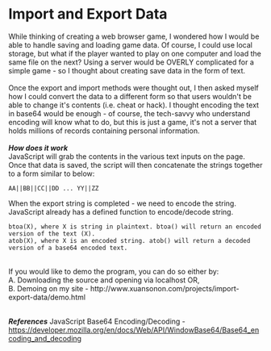 # Import and Export Data
While thinking of creating a web browser game, I wondered how I would be able to handle saving and loading game data. Of course, I could use local storage, but what if the player wanted to play on one computer and load the same file on the next? Using a server would be OVERLY complicated for a simple game - so I thought about creating save data in the form of text.
<br/><br/>
Once the export and import methods were thought out, I then asked myself how I could convert the data to a different form so that users wouldn't be able to change it's contents (i.e. cheat or hack). I thought encoding the text in base64 would be enough - of course, the tech-savvy who understand encoding will know what to do, but this is just a game, it's not a server that holds millions of records containing personal information.
<br/><br/>
***How does it work***<br/>
JavaScript will grab the contents in the various text inputs on the page. Once that data is saved, the script will then concatenate the strings together to a form similar to below:
```
AA||BB||CC||DD ... YY||ZZ
```
When the export string is completed - we need to encode the string. JavaScript already has a defined function to encode/decode string. 
```
btoa(X), where X is string in plaintext. btoa() will return an encoded version of the text (X).
atob(X), where X is an encoded string. atob() will return a decoded version of a base64 encoded text.
```
<br/>
If you would like to demo the program, you can do so either by:<br/>
A. Downloading the source and opening via localhost OR,<br/>
B. Demoing on my site - http://www.xuansonon.com/projects/import-export-data/demo.html<br/><br/>

***References***
JavaScript Base64 Encoding/Decoding - https://developer.mozilla.org/en/docs/Web/API/WindowBase64/Base64_encoding_and_decoding
